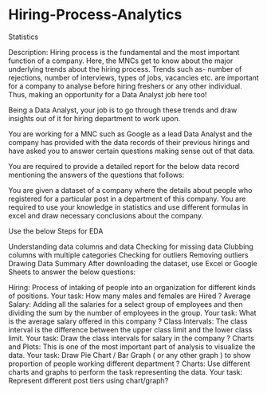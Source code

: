 # Hiring-Process-Analytics
Statistics

Description:
Hiring process is the fundamental and the most important function of a company. Here, the MNCs get to know about the major underlying trends about the hiring process. Trends such as- number of rejections, number of interviews, types of jobs, vacancies etc. are important for a company to analyse before hiring freshers or any other individual. Thus, making an opportunity for a Data Analyst job here too!

Being a Data Analyst, your job is to go through these trends and draw insights out of it for hiring department to work upon.

You are working for a MNC such as Google as a lead Data Analyst and the company has provided with the data records of their previous hirings and have asked you to answer certain questions making sense out of that data.

You are required to provide a detailed report for the below data record mentioning the answers of the questions that follows:

You are given a dataset of a company where the details about people who registered for a particular post in a department of this company. You are required to use your knowledge in statistics and use different formulas in excel and draw necessary conclusions about the company.

Use the below Steps for EDA

Understanding data columns and data
Checking for missing data
Clubbing columns with multiple categories
Checking for outliers
Removing outliers
Drawing Data Summary
After downloading the dataset, use Excel or Google Sheets to answer the below questions:

Hiring: Process of intaking of people into an organization for different kinds of positions.
Your task: How many males and females are Hired ?
Average Salary: Adding all the salaries for a select group of employees and then dividing the sum by the number of employees in the group.
Your task: What is the average salary offered in this company ?
Class Intervals: The class interval is the difference between the upper class limit and the lower class limit.
Your task: Draw the class intervals for salary in the company ?
Charts and Plots: This is one of the most important part of analysis to visualize the data.
Your task: Draw Pie Chart / Bar Graph ( or any other graph ) to show proportion of people working different department ?
Charts: Use different charts and graphs to perform the task representing the data.
Your task: Represent different post tiers using chart/graph?
